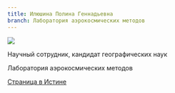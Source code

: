 ```yaml
---
title: Илюшина Полина Геннадьевна
branch: Лаборатория аэрокосмических методов
---
```


![](~/assets/images/ipg.jpg)

Научный сотрудник, кандидат географических наук

Лаборатория аэрокосмических методов

[Страница в Истине](https://istina.msu.ru/workers/7627456)
